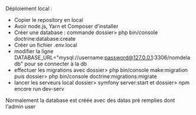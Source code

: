 Déploiement local :
- Copier le repository en local
- Avoir node.js, Yarn et Composer d'installer
- Créer une database : commande dossier> php bin/console doctrine:database:create 
- Créer un fichier .env.local
- modifier la ligne DATABASE_URL="mysql://username:password@127.0.0.1:3306/nomdeladb" pour se connecter à la db
- effectuer les migrations avec dossier> php bin/console make:migration puis dossier> php bin/console doctrine:migrations:migrate
- lancer les serveurs local dossier> symfony server:start et dossier> npm encore run dev-serv

Normalement la database est créée avec des datas pré remplies dont l'admin user
